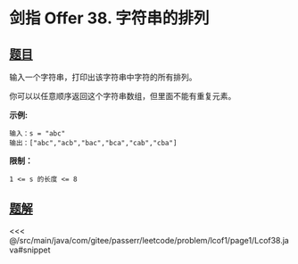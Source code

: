 # 剑指 Offer 38. 字符串的排列

## [题目](https://leetcode.cn/problems/zi-fu-chuan-de-pai-lie-lcof/)
输入一个字符串，打印出该字符串中字符的所有排列。

你可以以任意顺序返回这个字符串数组，但里面不能有重复元素。

**示例:**

```
输入：s = "abc"
输出：["abc","acb","bac","bca","cab","cba"]
```

**限制：**

`1 <= s 的长度 <= 8`


## [题解](https://github.com/PasseRR/JavaLeetCode/blob/master/src/main/java/com/gitee/passerr/leetcode/problem/lcof1/page1/Lcof38.java)

<<< @/src/main/java/com/gitee/passerr/leetcode/problem/lcof1/page1/Lcof38.java#snippet
